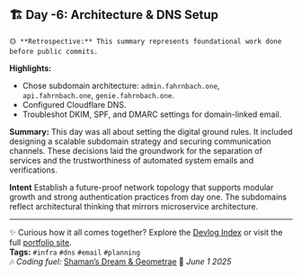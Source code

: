 ## 🏗️ Day -6: Architecture & DNS Setup
```
🟡 **Retrospective:** This summary represents foundational work done before public commits.
```
**Highlights:**
- Chose subdomain architecture: `admin.fahrnbach.one`, `api.fahrnbach.one`, `genie.fahrnbach.one`.
- Configured Cloudflare DNS.
- Troubleshot DKIM, SPF, and DMARC settings for domain-linked email.

**Summary:**
This day was all about setting the digital ground rules. It included designing a scalable subdomain strategy and securing communication channels. These decisions laid the groundwork for the separation of services and the trustworthiness of automated system emails and verifications.

**Intent**
Establish a future-proof network topology that supports modular growth and strong authentication practices from day one. The subdomains reflect architectural thinking that mirrors microservice architecture.

---

✨ Curious how it all comes together? Explore the [Devlog Index](https://github.com/fahrnbach/portfolio-site/discussions/2) or visit the full [portfolio site](https://fahrnbach.one/).  
**Tags:** `#infra` `#dns` `#email` `#planning`  
🎶 *Coding fuel:* [Shaman’s Dream & Geometrae](https://www.youtube.com/watch?v=gelRkrz04oM)
📅 *June 1 2025*